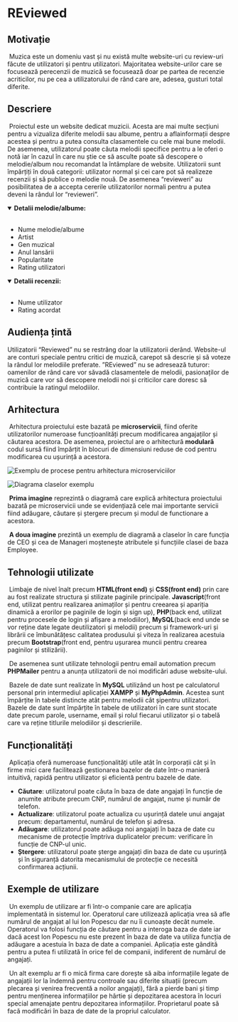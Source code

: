 # REviewed


## Motivație

&nbsp;Muzica este un domeniu vast și nu există multe website-uri cu review-uri făcute de utilizatori și pentru utilizatori. Majoritatea website-urilor care se focusează perecenzii de muzică se focusează doar pe partea de recenzie acriticilor, nu pe cea a utilizatorului de rând care are, adesea, gusturi total diferite.

## Descriere

&nbsp;Proiectul este un website dedicat muzicii. Acesta are mai multe secțiuni pentru a vizualiza diferite melodii sau albume, pentru a aflainformații despre acestea și pentru a putea consulta clasamentele cu
cele mai bune melodii. De asemenea, utilizatorul poate căuta melodii specifice pentru a le oferi o notă iar în cazul în care nu știe ce să asculte poate să descopere o melodie/album nou recomandat la întâmplare de website. Utilizatorii sunt împărțiți în două categorii: utilizator normal și cei care pot să realizeze recenzii și să publice o melodie nouă. De asemenea “revieweri” au posibilitatea de a accepta cererile
utilizatorilor normali pentru a putea deveni la rândul lor “revieweri”.

<details open>
<summary> <b>Detalii melodie/albume:</b></summary>
<br>
  <ul>
    <li> Nume melodie/albume </li>
    <li> Artist </li>
    <li> Gen muzical </li>
    <li> Anul lansării </li>
    <li> Popularitate </li>
    <li> Rating utilizatori </li>
  </ul>
</details>
<details open>
<summary><b>Detalii recenzii:</b></summary>
<br>
  <ul>
    <li> Nume utilizator </li>
    <li> Rating acordat </li>
  </ul>
</details>


## Audiența țintă

Utilizatorii “Reviewed” nu se restrâng doar la utilizatorii derând. Website-ul are conturi speciale pentru critici de muzică, carepot să descrie și să voteze la rândul lor melodiile preferate.
”REviewed” nu se adresează tuturor: oamenilor de rând care vor săvadă clasamentele de melodii, pasionaților de muzică care vor să descopere melodii noi și criticilor care doresc să contribuie la ratingul melodiilor.

## Arhitectura

&nbsp;Arhitectura proiectului este bazată pe **microservicii**, fiind oferite utilizatorilor numeroase funcțioanlități precum modificarea angajaților și căutarea acestora. De asemenea, proiectul are o arhitectură **modulară** codul sursă fiind împărțit în blocuri de dimensiuni reduse de cod pentru modificarea cu ușurință a acestora.

![Exemplu de procese pentru arhitectura microserviciilor](documentatie-ghid-utlizare-raport/Vizualizarea_proceselor.png)

![Diagrama claselor exemplu](documentatie-ghid-utlizare-raport/diagrame_clase2.png)

&nbsp;**Prima imagine** reprezintă o diagramă care explică arhitectura proiectului bazată pe microservicii unde se evidențiază cele mai importante servicii fiind adăugare, căutare și ștergere precum și modul de functionare a acestora.

&nbsp;**A doua imagine** prezintă un exemplu de diagramă a claselor în care funcția de CEO și cea de Manageri moștenește atributele și funcțiile clasei de baza Employee.

## Tehnologii utilizate

&nbsp;Limbaje de nivel înalt precum **HTML(front end)** și **CSS(front end)** prin care au fost realizate structura și stilizate paginile principale.
**Javascript**(front end, utilizat pentru realizarea animaților și pentru creearea și apariția dinamică a erorilor pe paginile de login și sign up), **PHP**(back end, utilizat pentru procesele de login și afișare a melodiilor), **MySQL**(back end unde se vor reține date legate deutilizatori și melodii) precum și framework-uri și librării ce îmbunătățesc calitatea produsului și viteza în realizarea acestuia precum **Bootstrap**(front end, pentru ușurarea muncii pentru crearea paginilor și stilizării). 

&nbsp;De asemenea sunt utilizate tehnologii pentru email automation precum **PHPMailer** pentru a anunța utilizatorii de noi modificări
aduse website-ului.

&nbsp;Bazele de date sunt realizate în **MySQL** utilizând un host pe calculatorul personal prin intermediul aplicației **XAMPP** și **MyPhpAdmin**.
Acestea sunt împărțite în tabele distincte atât pentru melodii cât șipentru utilizatori. Bazele de date sunt împărțite în tabele de
utilizatori în care sunt stocate date precum parole, username, email și rolul fiecarui utilizator și o tabelă care va reține titlurile melodiilor și descrieriile.

## Funcționalități

&nbsp;Aplicația oferă numeroase funcționalități utile atât în corporații cât și în firme mici care facilitează gestionarea bazelor de date într-o manieră intuitivă, rapidă pentru utilizator și eficientă pentru bazele de date.

<ul>
  <li><b>Căutare</b>: utilizatorul poate căuta în baza de date angajați în funcție de anumite atribute precum CNP, numărul de angajat, nume și număr de telefon.</li>
  <li><b>Actualizare</b>: utilizatorul poate actualiza cu ușurință datele unui angajat precum: departamentul, numărul de telefon și adresa.</li>
  <li><b>Adăugare</b>: utilizatorul poate adăuga noi angajați în baza de date cu mecanisme de protecție împtriva duplicatelor precum: verificare în funcție de CNP-ul unic.</li>
  <li><b>Ștergere</b>: utilizatorul poate șterge angajați din baza de date cu ușurință și în siguranță datorita mecanismului de protecție ce necesită confirmarea acțiunii.</li>
</ul>

## Exemple de utilizare

&nbsp;Un exemplu de utilizare ar fi într-o companie care are aplicația implementată in sistemul lor. Operatorul care utilizează aplicația vrea să afle numărul de angajat al lui Ion Popescu dar nu îi cunoaște decât numele. Operatorul va folosi funcția de căutare pentru a interoga baza de date iar dacă acest Ion Popescu nu este prezent în baza de date va utiliza funcția de adăugare a acestuia în baza de date a companiei. Aplicația este gândită pentru a putea fi utilizată în orice fel de companii, indiferent de numărul de angajați.

&nbsp;Un alt exemplu ar fi o mică firma care dorește să aiba informațiile legate de angajații lor la îndemnă pentru controale sau diferite situații (precum plecarea și venirea frecventă a noilor angajați), fără a pierde bani și timp pentru menținerea informațiilor pe hârtie și depozitarea acestora în locuri special amenajate pentru depozitarea informațiilor. Proprietarul poate să facă modificări în baza de date de la propriul calculator.
